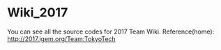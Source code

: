 # Wiki_2017

You can see all the source codes for 2017 Team Wiki.
Reference(home): http://2017.igem.org/Team:TokyoTech
